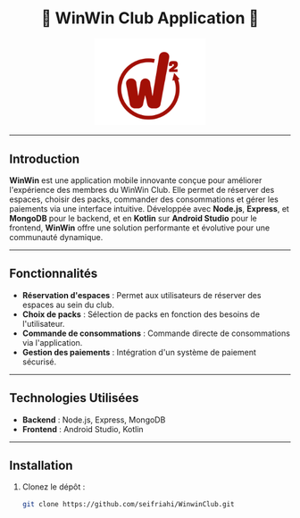 <h1 align="center">🔴 WinWin Club Application 🔴</h1>

<p align="center">
  <img src="app/src/main/res/drawable/logo.png" alt="Logo WinWin" width="200"/>
</p>

---

## Introduction

**WinWin** est une application mobile innovante conçue pour améliorer l'expérience des membres du WinWin Club. Elle permet de réserver des espaces, choisir des packs, commander des consommations et gérer les paiements via une interface intuitive. Développée avec **Node.js**, **Express**, et **MongoDB** pour le backend, et en **Kotlin** sur **Android Studio** pour le frontend, **WinWin** offre une solution performante et évolutive pour une communauté dynamique.

---

## Fonctionnalités

- **Réservation d'espaces** : Permet aux utilisateurs de réserver des espaces au sein du club.
- **Choix de packs** : Sélection de packs en fonction des besoins de l'utilisateur.
- **Commande de consommations** : Commande directe de consommations via l'application.
- **Gestion des paiements** : Intégration d'un système de paiement sécurisé.

---

## Technologies Utilisées

- **Backend** : Node.js, Express, MongoDB
- **Frontend** : Android Studio, Kotlin

---

## Installation

1. Clonez le dépôt :
   ```bash
   git clone https://github.com/seifriahi/WinwinClub.git
